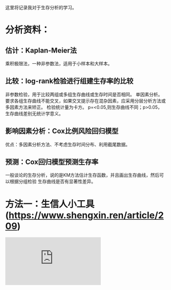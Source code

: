 这里将记录我对于生存分析的学习。

# 分析资料：

## 估计：Kaplan-Meier法

乘积极限法，一种非参数法，适用于小样本和大样本。

## 比较：log-rank检验进行组建生存率的比较

非参数检验，用于比较两组或多组生存曲线或生存时间是否相同。
单因素分析。
要求各组生存曲线不能交叉，如果交叉提示存在混杂因素，应采用分层分析方法或多因素方法来矫正。
检验统计量为卡方。
p=<0.05,则生存曲线不同；p>0.05，生存曲线差别无统计学意义。


## 影响因素分析：Cox比例风险回归模型

优点：多因素分析方法、不考虑生存时间分布、利用截尾数据。


## 预测：Cox回归模型预测生存率


一般谈论的生存分析，说的是KM方法估计生存函数，并且画出生存曲线，然后可以根据分组检验
生存曲线是否有显著性差异。


# 方法一：生信人小工具(https://www.shengxin.ren/article/209)



![](http://www.bio-info-trainee.com/1313.html)
